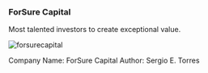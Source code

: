 ### ForSure Capital
Most talented investors to create exceptional value.

![forsurecapital](https://user-images.githubusercontent.com/25851867/72159795-286e2800-338b-11ea-88b4-f74f55c43306.png)

Company Name: ForSure Capital
Author: Sergio E. Torres
